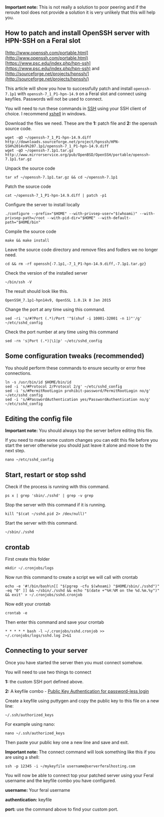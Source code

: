 
**Important note:** This is not really a solution to poor peering and if the reroute tool does not provide a solution it is very unlikely that this will help you.

How to patch and install OpenSSH server with HPN-SSH on a Feral slot
---

[http://www.openssh.com/portable.html](http://www.openssh.com/portable.html)
[https://www.psc.edu/index.php/hpn-ssh](https://www.psc.edu/index.php/hpn-ssh) and [http://sourceforge.net/projects/hpnssh/](http://sourceforge.net/projects/hpnssh/)

This article will show you how to successfully patch and install `openssh-7.1p1` with `openssh-7_1_P1-hpn-14.9` on a Feral slot and connect using keyfiles. Passwords will not be used to connect.

You will need to run these commands in [SSH](https://github.com/feralhosting/feralfilehosting/blob/master/Feral%20Wiki/SSH/SSH%20Guide%20-%20The%20Basics/readme.md) using your SSH client of choice. I recommend [xshell](https://github.com/feralhosting/feralfilehosting/blob/master/Feral%20Wiki/SSH/XShell%20-%20SSH%20-%20Private%20Keys%20-%20SSH%20tunnels/readme.md) in windows.

Download the files we need. These are the **1:** patch file and **2:** the openssh source code.

~~~
wget -qO ~/openssh-7_1_P1-hpn-14.9.diff http://downloads.sourceforge.net/project/hpnssh/HPN-SSH%2014v9%207.1p1/openssh-7_1_P1-hpn-14.9.diff
wget -qO ~/openssh-7.1p1.tar.gz http://www.mirrorservice.org/pub/OpenBSD/OpenSSH/portable/openssh-7.1p1.tar.gz
~~~

Unpack the source code

~~~
tar xf ~/openssh-7.1p1.tar.gz && cd ~/openssh-7.1p1
~~~

Patch the source code

~~~
cat ~/openssh-7_1_P1-hpn-14.9.diff | patch -p1
~~~

Configure the server to install locally

~~~
./configure --prefix="$HOME" --with-privsep-user="$(whoami)" --with-privsep-path=/root --with-pid-dir="$HOME" --with-default-path="$HOME/bin"
~~~

Compile the source code

~~~
make && make install
~~~

Leave the source code directory and remove files and fodlers we no longer need.

~~~
cd && rm -rf openssh{-7.1p1,-7_1_P1-hpn-14.9.diff,-7.1p1.tar.gz}
~~~

Check the version of the installed server

~~~
~/bin/ssh -V
~~~

The result should look like this.

~~~
OpenSSH_7.1p1-hpn14v9, OpenSSL 1.0.1k 8 Jan 2015
~~~

Change the port at any time using this command.

~~~
sed -ri 's/#?Port (.*)/Port '"$(shuf -i 10001-32001 -n 1)"'/g' ~/etc/sshd_config
~~~

Check the port number at any time using this command

~~~
sed -rn 's|Port (.*)|\1|p' ~/etc/sshd_config
~~~

Some configuration tweaks (recommended)
---

You should perform these commands to ensure security or error free connections.

~~~
ln -s /usr/bin/id $HOME/bin/id
sed -i 's/#Protocol 2/Protocol 2/g' ~/etc/sshd_config
sed -i 's/#PermitRootLogin prohibit-password/PermitRootLogin no/g' ~/etc/sshd_config
sed -i 's/#PasswordAuthentication yes/PasswordAuthentication no/g' ~/etc/sshd_config

~~~

Editing the config file
---

**Important note:** You should always top the server before editing this file.

If you need to make some custom changes you can edit this file before you start the server otherwise you should just leave it alone and move to the next step.
 
~~~
nano ~/etc/sshd_config
~~~

Start, restart or stop sshd
---

Check if the process is running with this command.

~~~
ps x | grep 'sbin/./sshd' | grep -v grep
~~~

Stop the server with this command if it is running.

~~~
kill "$(cat ~/sshd.pid 2> /dev/null)"
~~~

Start the server with this command.

~~~
~/sbin/./sshd
~~~

crontab
---

First create this folder

~~~
mkdir ~/.cronjobs/logs
~~~

Now run this command to create a script we will call with crontab

~~~
echo -e '#!/bin/bash\n[[ "$(pgrep -cfu $(whoami) "$HOME/sbin/./sshd")" -eq "0" ]] && ~/sbin/./sshd && echo "$(date +"%H:%M on the %d.%m.%y")" && exit' > ~/.cronjobs/sshd.cronjob
~~~

Now edit your crontab

~~~
crontab -e
~~~

Then enter this command and save your crontab

~~~
* * * * * bash -l ~/.cronjobs/sshd.cronjob >> ~/.cronjobs/logs/sshd.log 2>&1
~~~

Connecting to your server
---

Once you have started the server then you must connect somehow.

You will need to use two things to connect

**1:** the custom SSH port defined above.

**2:** A keyfile combo - [Public Key Authentication for password-less login](https://github.com/feralhosting/feralfilehosting/blob/master/Feral%20Wiki/SSH/Public%20Key%20Authentication%20for%20password-less%20login/readme.md)

Create a keyfile using puttygen and copy the public key to this file on a new line:

~~~
~/.ssh/authorized_keys
~~~

For example using nano:


~~~
nano ~/.ssh/authorized_keys
~~~

Then paste your public key one a new line and save and exit.

**Important note:** The connect command will look something like this if you are using a shell:

~~~
ssh -p 12345 -i ~/mykeyfile username@serverferalhosting.com
~~~

You will now be able to connect top your patched server using your Feral username and the keyfile combo you have configured.

**username:** Your feral username

**authentication:** keyfile

**port:** use the command above to find your custom port.



